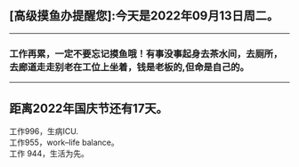 ## [高级摸鱼办提醒您]:今天是2022年09月13日周二。
---
### 工作再累，一定不要忘记摸鱼哦！有事没事起身去茶水间，去厕所，去廊道走走别老在工位上坐着，钱是老板的,但命是自己的。
---
距离2022年国庆节还有17天。  
---
工作996，生病ICU.  
工作955，work–life balance。  
工作 944，生活为先。
